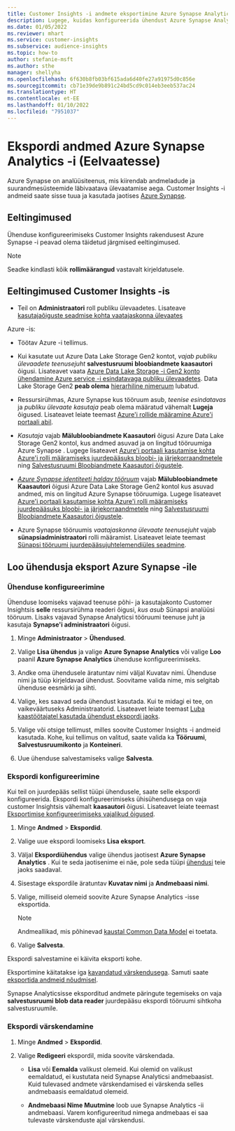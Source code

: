 ```yaml
---
title: Customer Insights -i andmete eksportimine Azure Synapse Analytic -usse
description: Lugege, kuidas konfigureerida ühendust Azure Synapse Analytic -ule.
ms.date: 01/05/2022
ms.reviewer: mhart
ms.service: customer-insights
ms.subservice: audience-insights
ms.topic: how-to
author: stefanie-msft
ms.author: sthe
manager: shellyha
ms.openlocfilehash: 6f630b8fb03bf615ada6d40fe27a91975d0c856e
ms.sourcegitcommit: cb71e39de9b891c24bd5cd9c014eb3eeb537ac24
ms.translationtype: HT
ms.contentlocale: et-EE
ms.lasthandoff: 01/10/2022
ms.locfileid: "7951037"
---
```

# <a name="export-data-to-azure-synapse-analytics-preview"></a>Ekspordi andmed Azure Synapse Analytics -i (Eelvaatesse)

Azure Synapse on analüüsiteenus, mis kiirendab andmeladude ja suurandmesüsteemide läbivaatava ülevaatamise aega. Customer Insights -i andmeid saate sisse tuua ja kasutada jaotises [Azure Synapse](/azure/synapse-analytics/overview-what-is).

## <a name="prerequisites"></a>Eeltingimused

Ühenduse konfigureerimiseks Customer Insights rakendusest Azure Synapse -i peavad olema täidetud järgmised eeltingimused.

> [!NOTE]
> Seadke kindlasti kõik **rollimäärangud** vastavalt kirjeldatusele.  

## <a name="prerequisites-in-customer-insights"></a>Eeltingimused Customer Insights -is

* Teil on **Administraatori** roll publiku ülevaadetes. Lisateave [kasutajaõiguste seadmise kohta vaatajaskonna ülevaates](permissions.md#assign-roles-and-permissions)

Azure -is: 

- Töötav Azure -i tellimus.

- Kui kasutate uut Azure Data Lake Storage Gen2 kontot, *vajab publiku ülevaadete teenusejuht* **salvestusruumi bloobiandmete kaasautori** õigusi. Lisateavet vaata [Azure Data Lake Storage -i Gen2 konto ühendamine Azure service -i esindatavaga publiku ülevaadetes](connect-service-principal.md). Data Lake Storage Gen2 **peab olema** [hierarhiline nimeruum](/azure/storage/blobs/data-lake-storage-namespace) lubatud.

- Ressursirühmas, Azure Synapse kus tööruum asub, *teenise esindatavas* ja *publiku ülevaate kasutaja* peab olema määratud vähemalt **Lugeja** õigused. Lisateavet leiate teemast [Azure'i rollide määramine Azure'i portaali abil](/azure/role-based-access-control/role-assignments-portal).

- *Kasutaja* vajab **Mälubloobiandmete Kaasautori** õigusi Azure Data Lake Storage Gen2 kontol, kus andmed asuvad ja on lingitud tööruumiga Azure Synapse . Lugege lisateavet [Azure'i portaali kasutamise kohta Azure'i rolli määramiseks juurdepääsuks bloobi- ja järjekorraandmetele](/azure/storage/common/storage-auth-aad-rbac-portal) ning [Salvestusruumi Bloobiandmete Kaasautori õigustele](/azure/role-based-access-control/built-in-roles#storage-blob-data-contributor).

- *[Azure Synapse identiteeti haldav tööruum](/azure/synapse-analytics/security/synapse-workspace-managed-identity)* vajab **Mälubloobiandmete Kaasautori** õigusi Azure Data Lake Storage Gen2 kontol kus asuvad andmed, mis on lingitud Azure Synapse tööruumiga. Lugege lisateavet [Azure'i portaali kasutamise kohta Azure'i rolli määramiseks juurdepääsuks bloobi- ja järjekorraandmetele](/azure/storage/common/storage-auth-aad-rbac-portal) ning [Salvestusruumi Bloobiandmete Kaasautori õigustele](/azure/role-based-access-control/built-in-roles#storage-blob-data-contributor).

- Azure Synapse tööruumis *vaatajaskonna ülevaate teenusejuht* vajab **sünapsiadministraatori** rolli määramist. Lisateavet leiate teemast [Sünapsi tööruumi juurdepääsujuhtelemendiüles seadmine](/azure/synapse-analytics/security/how-to-set-up-access-control).

## <a name="set-up-the-connection-and-export-to-azure-synapse"></a>Loo ühendusja eksport Azure Synapse -ile

### <a name="configure-a-connection"></a>Ühenduse konfigureerimine

Ühenduse loomiseks vajavad teenuse põhi- ja kasutajakonto Customer Insightsis **selle** ressursirühma readeri õigusi, *kus asub* Sünapsi analüüsi tööruum. Lisaks vajavad Synapse Analyticsi tööruumi teenuse juht ja kasutaja **Synapse'i administraatori** õigusi. 

1. Minge **Administraator** > **Ühendused**.

1. Valige **Lisa ühendus** ja valige  **Azure Synapse Analytics**  või valige **Loo** paanil **Azure Synapse Analytics** ühenduse konfigureerimiseks.

1. Andke oma ühendusele äratuntav nimi väljal Kuvatav nimi. Ühenduse nimi ja tüüp kirjeldavad ühendust. Soovitame valida nime, mis selgitab ühenduse eesmärki ja sihti.

1. Valige, kes saavad seda ühendust kasutada. Kui te midagi ei tee, on vaikeväärtuseks Administraatorid. Lisateavet leiate teemast [Luba kaastöötajatel kasutada ühendust ekspordi jaoks](connections.md#allow-contributors-to-use-a-connection-for-exports).

1. Valige või otsige tellimust, milles soovite Customer Insights -i andmeid kasutada. Kohe, kui tellimus on valitud, saate valida ka **Tööruumi**, **Salvestusruumikonto** ja **Konteineri**.

1. Uue ühenduse salvestamiseks valige **Salvesta**.

### <a name="configure-an-export"></a>Ekspordi konfigureerimine

Kui teil on juurdepääs sellist tüüpi ühendusele, saate selle ekspordi konfigureerida. Ekspordi konfigureerimiseks ühisühendusega on vaja customer Insightsis vähemalt **kaasautori** õigusi. Lisateavet leiate teemast [Eksportimise konfigureerimiseks vajalikud õigused](export-destinations.md#set-up-a-new-export).

1. Minge **Andmed** > **Ekspordid**.

1. Valige uue ekspordi loomiseks **Lisa eksport**.

1. Väljal **Ekspordiühendus** valige ühendus jaotisest **Azure Synapse Analytics** . Kui te seda jaotisenime ei näe, pole seda tüüpi [ühendusi](connections.md) teie jaoks saadaval.

1. Sisestage ekspordile äratuntav **Kuvatav nimi** ja **Andmebaasi nimi**.

1. Valige, milliseid olemeid soovite Azure Synapse Analytics -isse eksportida.
   > [!NOTE]
   > Andmeallikad, mis põhinevad [kaustal Common Data Model](connect-common-data-model.md) ei toetata.

2. Valige **Salvesta**.

Ekspordi salvestamine ei käivita eksporti kohe.

Eksportimine käitatakse iga [kavandatud värskendusega](system.md#schedule-tab). Samuti saate [eksportida andmeid nõudmisel](export-destinations.md#run-exports-on-demand).

Synapse Analyticsisse eksporditud andmete päringute tegemiseks on vaja **salvestusruumi blob data reader** juurdepääsu ekspordi tööruumi sihtkoha salvestusruumile. 

### <a name="update-an-export"></a>Ekspordi värskendamine

1. Minge **Andmed** > **Ekspordid**.

1. Valige **Redigeeri** ekspordil, mida soovite värskendada.

   - **Lisa** või **Eemalda** valikust olemeid. Kui olemid on valikust eemaldatud, ei kustutata neid Synapse Analyticsi andmebaasist. Kuid tulevased andmete värskendamised ei värskenda selles andmebaasis eemaldatud olemeid.

   - **Andmebaasi Nime Muutmine** loob uue Synapse Analytics -ii andmebaasi. Varem konfigureeritud nimega andmebaas ei saa tulevaste värskenduste ajal värskendusi.

